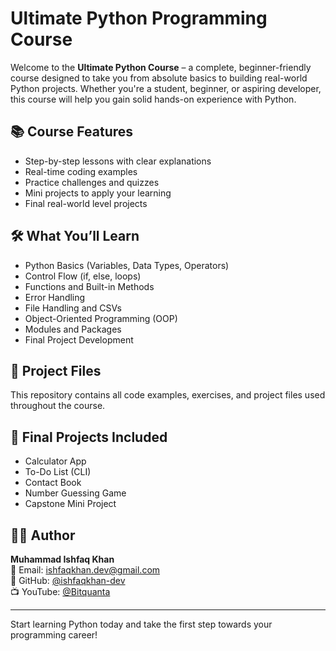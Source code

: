 # Ultimate Python Programming Course

Welcome to the **Ultimate Python Course** – a complete, beginner-friendly course designed to take you from absolute basics to building real-world Python projects. Whether you're a student, beginner, or aspiring developer, this course will help you gain solid hands-on experience with Python.

## 📚 Course Features

- Step-by-step lessons with clear explanations
- Real-time coding examples
- Practice challenges and quizzes
- Mini projects to apply your learning
- Final real-world level projects

## 🛠️ What You’ll Learn

- Python Basics (Variables, Data Types, Operators)
- Control Flow (if, else, loops)
- Functions and Built-in Methods
- Error Handling
- File Handling and CSVs
- Object-Oriented Programming (OOP)
- Modules and Packages
- Final Project Development

## 📂 Project Files

This repository contains all code examples, exercises, and project files used throughout the course.

## 🚀 Final Projects Included

- Calculator App
- To-Do List (CLI)
- Contact Book
- Number Guessing Game
- Capstone Mini Project

## 👨‍💻 Author

**Muhammad Ishfaq Khan**  
📧 Email: ishfaqkhan.dev@gmail.com  
🔗 GitHub: [@ishfaqkhan-dev](https://github.com/ishfaqkhan-dev)  
📺 YouTube: [@Bitquanta](https://www.youtube.com/@Bitquanta)

---

Start learning Python today and take the first step towards your programming career!

